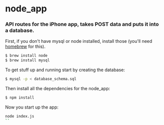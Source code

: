 # node_app
### API routes for the iPhone app, takes POST data and puts it into a database.


First, if you don't have mysql or node installed, install those (you'll need [homebrew](http://brew.sh/) for this).
```sh
$ brew install node
$ brew install mysql
```

To get stuff up and running start by creating the database:
```sh
$ mysql -p < database_schema.sql
```

Then install all the dependencies for the node_app:
```sh
$ npm install
```

Now you start up the app:
```sh
node index.js
``
